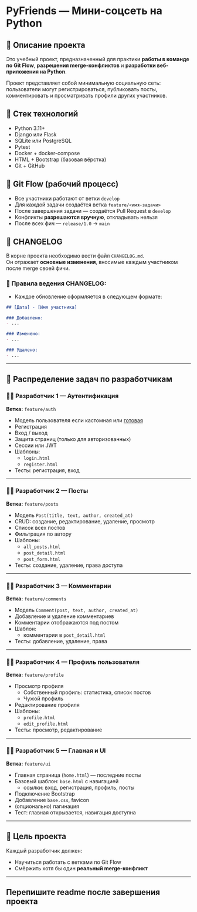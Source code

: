 # PyFriends — Мини-соцсеть на Python

## 📌 Описание проекта

Это учебный проект, предназначенный для практики **работы в команде по Git Flow**, **разрешения merge-конфликтов** и **разработки веб-приложения на Python**.

Проект представляет собой минимальную социальную сеть: пользователи могут регистрироваться, публиковать посты, комментировать и просматривать профили других участников.

## 🧱 Стек технологий

- Python 3.11+
- Django или Flask
- SQLite или PostgreSQL
- Pytest
- Docker + docker-compose
- HTML + Bootstrap (базовая вёрстка)
- Git + GitHub

## 🚧 Git Flow (рабочий процесс)

- Все участники работают от ветки `develop`
- Для каждой задачи создаётся ветка `feature/<имя-задачи>`
- После завершения задачи — создаётся Pull Request в `develop`
- Конфликты **разрешаются вручную**, откладывать нельзя
- После всех фич — `release/1.0` → `main`

## 📄 CHANGELOG

В корне проекта необходимо вести файл `CHANGELOG.md`.  
Он отражает **основные изменения**, вносимые каждым участником после merge своей фичи.

### 📘 Правила ведения CHANGELOG:

- Каждое обновление оформляется в следующем формате:

```markdown
## [Дата] - [Имя участника]

### Добавлено:
- ...

### Изменено:
- ...

### Удалено:
- ...
```
---

## 👥 Распределение задач по разработчикам

### 👨‍💻 Разработчик 1 — Аутентификация
**Ветка:** `feature/auth`

- Модель пользователя если кастомная или [готовая](https://django.fun/articles/tips/polzovatelskaya-model-user/)
- Регистрация
- Вход / выход
- Защита страниц (только для авторизованных)
- Сессии или JWT
- Шаблоны:
  - `login.html`
  - `register.html`
- Тесты: регистрация, вход

---

### 👨‍💻 Разработчик 2 — Посты
**Ветка:** `feature/posts`

- Модель `Post(title, text, author, created_at)`
- CRUD: создание, редактирование, удаление, просмотр
- Список всех постов
- Фильтрация по автору
- Шаблоны:
  - `all_posts.html`
  - `post_detail.html`
  - `post_form.html`
- Тесты: создание, удаление, права доступа

---

### 👨‍💻 Разработчик 3 — Комментарии
**Ветка:** `feature/comments`

- Модель `Comment(post, text, author, created_at)`
- Добавление и удаление комментариев
- Комментарии отображаются под постом
- Шаблон:
  - комментарии в `post_detail.html`
- Тесты: добавление, удаление, права

---

### 👨‍💻 Разработчик 4 — Профиль пользователя
**Ветка:** `feature/profile`

- Просмотр профиля
  - Собственный профиль: статистика, список постов
  - Чужой профиль
- Редактирование профиля
- Шаблоны:
  - `profile.html`
  - `edit_profile.html`
- Тесты: просмотр, редактирование

---

### 👨‍💻 Разработчик 5 — Главная и UI
**Ветка:** `feature/ui`

- Главная страница (`home.html`) — последние посты
- Базовый шаблон: `base.html` с навигацией
  - ссылки: вход, регистрация, профиль, посты
- Подключение Bootstrap
- Добавление `base.css`, favicon
- (опционально) пагинация
- Тест: главная открывается, навигация доступна

---

## 🧪 Цель проекта

Каждый разработчик должен:
- Научиться работать с ветками по Git Flow
- Смёржить хотя бы один **реальный merge-конфликт**

---
## Перепишите readme после завершения проекта